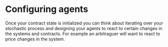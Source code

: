 # Configuring agents

Once your contract state is initialized you can think about iterating over your stochastic process and designing your agents to react to certain changes in the systems and contracts. For example an arbitraguer will want to react to price changes in the system.
